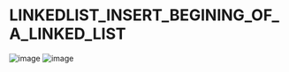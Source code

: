 # LINKEDLIST_INSERT_BEGINING_OF_A_LINKED_LIST
![image](https://user-images.githubusercontent.com/115396834/218980750-e8cb858e-20cd-41ac-8721-1ddec1184dfc.png)
![image](https://user-images.githubusercontent.com/115396834/218980905-0d33b2fa-c2e1-44b2-a478-c1424fcd1fec.png)
